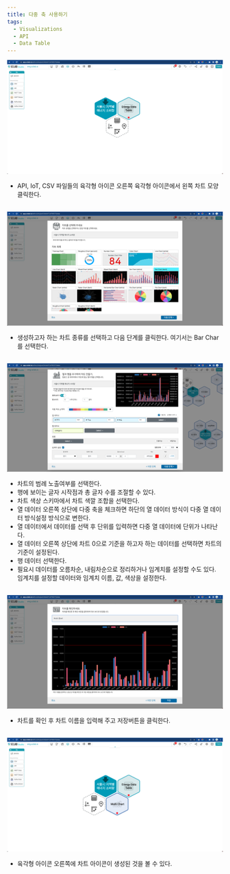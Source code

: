 ```yaml
---
title: 다중 축 사용하기 
tags:
  - Visualizations
  - API
  - Data Table 
---
```


![Data Hexagon](./04_06.png)
- API, IoT, CSV 파일들의 육각형 아이콘 오른쪽 육각형 아이콘에서 왼쪽 차트 모양 클릭한다.
<br/><br/>

![Chart Selection](./04_07.png)
- 생성하고자 하는 차트 종류를 선택하고 다음 단계를 클릭한다. 여기서는 Bar Char를 선택한다.
<br/><br/>

![Multi-axis setting](./04_08.png)
- 차트의 범례 노출여부를 선택한다.
- 행에 보이는 글자 시작점과 총 글자 수를 조절할 수 있다.
- 차트 색상 스키마에서 차트 색깔 조합을 선택한다.
- 열 데이터 오른쪽 상단에 다중 축을 체크하면 하단의 열 데이터 방식이 다중 열 데이터 방식설정 방식으로 변한다.
- 열 데이터에서 데이터를 선택 후 단위를 입력하면 다중 열 데이터에 단위가 나타난다.
- 열 데이터 오른쪽 상단에 차트 0으로 기준을 하고자 하는 데이터를 선택하면 차트의 기준이 설정된다.
- 행 데이터 선택한다.
- 필요시 데이터를 오름차순, 내림차순으로 정리하거나 임계치를 설정할 수도 있다. 임계치를 설정할 데이터와 임계치 이름, 값, 색상을 설정한다.
<br/><br/>

![Multi-axis preview](./04_09.png)
- 차트를 확인 후 차트 이름을 입력해 주고 저장버튼을 클릭한다.
<br/><br/>

![Multi-axis Hexagon](./04_10.png)
- 육각형 아이콘 오른쪽에 차트 아이콘이 생성된 것을 볼 수 있다.

<br/><br/>